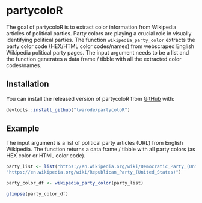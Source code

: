 
<!-- README.md is generated from README.Rmd. Please edit that file -->

# partycoloR

The goal of partycoloR is to extract color information from Wikipedia
articles of political parties. Party colors are playing a crucial role
in visually identifying political parties. The function
`wikipedia_party_color` extracts the party color code (HEX/HTML color
codes/names) from webscraped English Wikipedia political party pages.
The input argument needs to be a list and the function generates a data
frame / tibble with all the extracted color codes/names.

## Installation

You can install the released version of partycoloR from
[GitHub](https://github.com/lwarode/partycoloR) with:

``` r
devtools::install_github("lwarode/partycoloR")
```

## Example

The input argument is a list of political party articles (URL) from
English Wikipedia. The function returns a data frame / tibble with all
party colors (as HEX color or HTML color code).

``` r
party_list <- list("https://en.wikipedia.org/wiki/Democratic_Party_(United_States)",
"https://en.wikipedia.org/wiki/Republican_Party_(United_States)")

party_color_df <- wikipedia_party_color(party_list)

glimpse(party_color_df)
```
